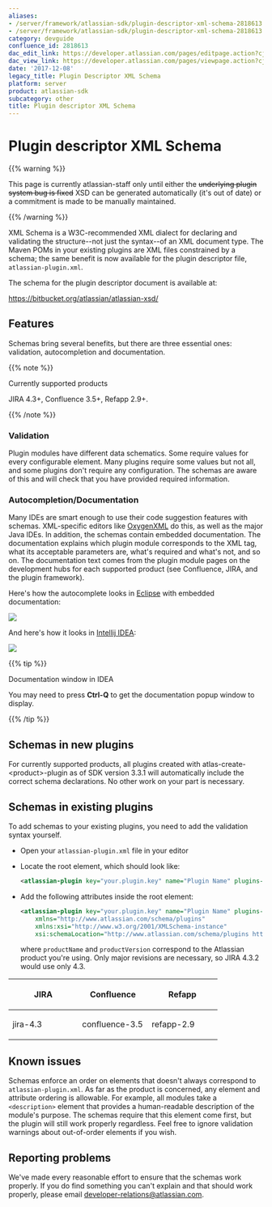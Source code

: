 ```yaml
---
aliases:
- /server/framework/atlassian-sdk/plugin-descriptor-xml-schema-2818613.html
- /server/framework/atlassian-sdk/plugin-descriptor-xml-schema-2818613.md
category: devguide
confluence_id: 2818613
dac_edit_link: https://developer.atlassian.com/pages/editpage.action?cjm=wozere&pageId=2818613
dac_view_link: https://developer.atlassian.com/pages/viewpage.action?cjm=wozere&pageId=2818613
date: '2017-12-08'
legacy_title: Plugin Descriptor XML Schema
platform: server
product: atlassian-sdk
subcategory: other
title: Plugin descriptor XML Schema
---
```

# Plugin descriptor XML Schema

{{% warning %}}

This page is currently atlassian-staff only until either the ~~underlying plugin system bug is fixed~~ XSD can be generated automatically (it's out of date) or a commitment is made to be manually maintained.

{{% /warning %}}

XML Schema is a W3C-recommended XML dialect for declaring and validating the structure--not just the syntax--of an XML document type. The Maven POMs in your existing plugins are XML files constrained by a schema; the same benefit is now available for the plugin descriptor file, `atlassian-plugin.xml`.

The schema for the plugin descriptor document is available at: <a href="https://bitbucket.org/atlassian/atlassian-xsd/" class="external-link"></a>

<a href="https://bitbucket.org/atlassian/atlassian-xsd/" class="uri external-link">https://bitbucket.org/atlassian/atlassian-xsd/</a>

## Features

Schemas bring several benefits, but there are three essential ones: validation, autocompletion and documentation.

{{% note %}}

Currently supported products

JIRA 4.3+, Confluence 3.5+, Refapp 2.9+.

{{% /note %}}

### Validation

Plugin modules have different data schematics. Some require values for every configurable element. Many plugins require some values but not all, and some plugins don't require any configuration. The schemas are aware of this and will check that you have provided required information.

### Autocompletion/Documentation

Many IDEs are smart enough to use their code suggestion features with schemas. XML-specific editors like <a href="http://www.oxygenxml.com" class="external-link">OxygenXML</a> do this, as well as the major Java IDEs. In addition, the schemas contain embedded documentation. The documentation explains which plugin module corresponds to the XML tag, what its acceptable parameters are, what's required and what's not, and so on. The documentation text comes from the plugin module pages on the development hubs for each supported product (see Confluence, JIRA, and the plugin framework).

Here's how the autocomplete looks in <a href="http://eclipse.org" class="external-link">Eclipse</a> with embedded documentation:

![](/server/framework/atlassian-sdk/images/eclipse-autocomplete.png)

And here's how it looks in <a href="http://jetbrains.com/intellij" class="external-link">Intellij IDEA</a>:

![](/server/framework/atlassian-sdk/images/idea-autocomplete.png)

{{% tip %}}

Documentation window in IDEA

You may need to press **Ctrl-Q** to get the documentation popup window to display.

{{% /tip %}}

## Schemas in new plugins

For currently supported products, all plugins created with atlas-create-&lt;product&gt;-plugin as of SDK version 3.3.1 will automatically include the correct schema declarations. No other work on your part is necessary.

## Schemas in existing plugins

To add schemas to your existing plugins, you need to add the validation syntax yourself.

-   Open your `atlassian-plugin.xml` file in your editor
-   Locate the root element, which should look like:

    ``` xml
    <atlassian-plugin key="your.plugin.key" name="Plugin Name" plugins-version="2">
    ```

-   Add the following attributes inside the root element:

    ``` xml
    <atlassian-plugin key="your.plugin.key" name="Plugin Name" plugins-version="2"
        xmlns="http://www.atlassian.com/schema/plugins"
        xmlns:xsi="http://www.w3.org/2001/XMLSchema-instance"
        xsi:schemaLocation="http://www.atlassian.com/schema/plugins http://schema.atlassian.com/productName/productName-productVersion.xsd">
    ```

    where `productName` and `productVersion` correspond to the Atlassian product you're using. Only major revisions are necessary, so JIRA 4.3.2 would use only 4.3.

<table>
<colgroup>
<col style="width: 33%" />
<col style="width: 33%" />
<col style="width: 33%" />
</colgroup>
<thead>
<tr class="header">
<th><p>JIRA</p></th>
<th><p>Confluence</p></th>
<th><p>Refapp</p></th>
</tr>
</thead>
<tbody>
<tr class="odd">
<td><p>jira-4.3</p></td>
<td><p>confluence-3.5</p></td>
<td><p>refapp-2.9</p></td>
</tr>
</tbody>
</table>

## Known issues

Schemas enforce an order on elements that doesn't always correspond to `atlassian-plugin.xml`. As far as the product is concerned, any element and attribute ordering is allowable. For example, all modules take a `<description>` element that provides a human-readable description of the module's purpose. The schemas require that this element come first, but the plugin will still work properly regardless. Feel free to ignore validation warnings about out-of-order elements if you wish.

## Reporting problems

We've made every reasonable effort to ensure that the schemas work properly. If you do find something you can't explain and that should work properly, please email developer-relations@atlassian.com.



















































